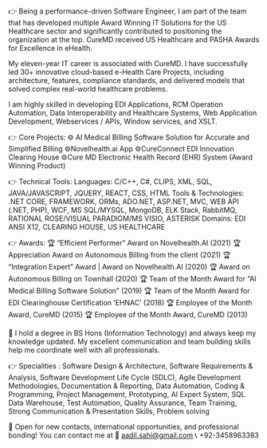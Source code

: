 👉 Being a performance-driven Software Engineer, I am part of the team that has developed multiple Award Winning IT Solutions for the US Healthcare sector and significantly contributed to positioning the organization at the top. CureMD received US Healthcare and PASHA Awards for Excellence in eHealth. 

My eleven-year IT career is associated with CureMD. I have successfully led 30+ innovative cloud-based e-Health Care Projects, including architecture, features, compliance standards, and delivered models that solved complex real-world healthcare problems. 

I am highly skilled in developing EDI Applications, RCM Operation Automation, Data Interoperability and Healthcare Systems, Web Application Development, Webservices / APIs, Window services, and XSLT. 

👉 Core Projects:
⚙️ AI Medical Billing Software Solution for Accurate and Simplified Billing
⚙️Novelhealth.ai App 
⚙️CureConnect EDI Innovation Clearing House
⚙️Cure MD Electronic Health Record (EHR) System (Award Winning Product)

👉 Technical Tools: 
Languages: C/C++, C#, CLIPS, XML, SQL, JAVA/JAVASCRIPT, JQUERY, REACT, CSS, HTML
Tools & Technologies: .NET CORE, FRAMEWORK, ORMs, ADO.NET, ASP.NET, MVC, WEB API (.NET, PHP), WCF, MS SQL/MYSQL, MongoDB, ELK Stack, RabbitMQ, RATIONAL ROSE/VISUAL PARADIGM/MS VISIO, ASTERISK 
Domains: EDI ANSI X12, CLEARING HOUSE, US HEALTHCARE

👉 Awards:
🏆 “Efficient Performer” Award on Novelhealth.AI (2021)
🏆 Appreciation Award on Autonomous Billing from the client (2021)
🏆 “Integration Expert” Award | Award on Novelhealth.AI (2020)
🏆 Award on Autonomous Billing on Townhall (2020)
🏆 Team of the Month Award for “AI Medical Billing Software Solution” (2019)
🏆 Team of the Month Award for EDI Clearinghouse Certification ‘EHNAC’ (2018)
🏆 Employee of the Month Award, CureMD (2015)
🏆 Employee of the Month Award, CureMD (2013)

📜 I hold a degree in BS Hons (Information Technology) and always keep my knowledge updated. My excellent communication and team building skills help me coordinate well with all professionals.

👉 Specialities : Software Design & Architecture, Software Requirements & Analysis, Software Development Life Cycle (SDLC), Agile Development Methodologies, Documentation & Reporting, Data Automation, Coding & Programming, Project Management, Prototyping, AI Expert System, SQL Data Warehouse, Test Automation, Quality Assurance, Team Training, Strong Communication & Presentation Skills, Problem solving

🤝 Open for new contacts, international opportunities, and professional bonding!
You can contact me at
📧 aadil.sahi@gmail.com
📞  +92-3458963383
